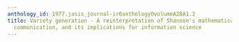 ```yaml
---
anthology_id: 1977.jasis_journal-ir0anthology0volumeA28A1.2
title: Variety generation - A reinterpretation of Shannon's mathematical theory of
  communication, and its implications for information science
---
```

